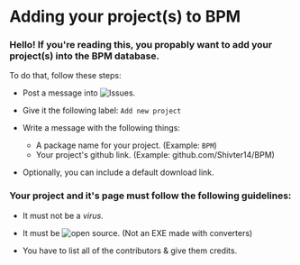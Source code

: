 # Adding your project(s) to BPM

### Hello! If you're reading this, you propably want to add your project(s) into the BPM database.

To do that, follow these steps:

- Post a message into ![Issues](https://github.com/Shivter14/BPM/issues).

- Give it the following label: `Add new project`

- Write a message with the following things:
  - A package name for your project. (Example: `BPM`)
  - Your project's github link. (Example: github.com/Shivter14/BPM)

- Optionally, you can include a default download link.

### Your project and it's page must follow the following guidelines:

- It must not be a *virus*.

- It must be ![open source](https://opensource.com/resources/what-open-source). (Not an EXE made with converters)

- You have to list all of the contributors & give them credits.
